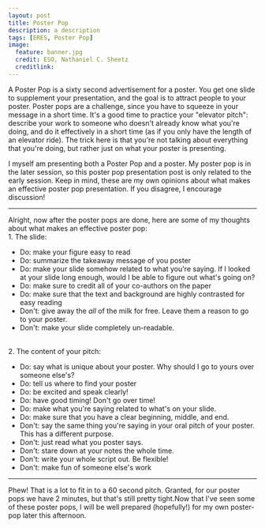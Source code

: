 ```yaml
---
layout: post
title: Poster Pop
description: a description 
tags: [ERES, Poster Pop]
image:
  feature: banner.jpg
  credit: ESO, Nathaniel C. Sheetz
  creditlink: 
---
```


A Poster Pop is a sixty second advertisement for a poster. You get one slide to supplement your presentation, and the goal is to attract people to your poster. Poster pops are a challenge, since you have to squeeze in your message in a short time. It's a good time to practice your "elevator pitch": describe your work to someone who doesn't already know what you're doing, and do it effectively in a short time (as if you only have the length of an elevator ride). The trick here is that you're not talking about everything that you're doing, but rather just on what your poster is presenting. 

I myself am presenting both a Poster Pop and a poster. My poster pop is in the later session, so this poster pop presentation post is only related to the early session. Keep in mind, these are my own opinions about what makes an effective poster pop presentation. If you disagree, I encourage discussion!

---
Alright, now after the poster pops are done, here are some of my thoughts about what makes an effective poster pop:
<br />1. The slide:<br />
- Do: make your figure easy to read<br />
- Do: summarize the takeaway message of you poster<br />
- Do: make your slide somehow related to what you're saying. If I looked at your slide long enough, would I be able to figure out what's going on?<br />
- Do: make sure to credit all of your co-authors on the paper<br />
- Do: make sure that the text and background are highly contrasted for easy reading<br />
- Don't: give away the *all* of the milk for free. Leave them a reason to go to your poster.<br />
- Don't: make your slide completely un-readable.<br />


<br />2. The content of your pitch:<br />
- Do: say what is unique about your poster. Why should I go to yours over someone else's?<br />
- Do: tell us where to find your poster<br />
- Do: be excited and speak clearly!<br />
- Do: have good timing! Don't go over time!<br />
- Do: make what you're saying related to what's on your slide.<br />
- Do: make sure that you have a clear beginning, middle, and end.<br />
- Don't: say the same thing you're saying in your oral pitch of your poster. This has a different purpose.<br />
- Don't: just read what you poster says.<br />
- Don't: stare down at your notes the whole time.<br />
- Don't: write your whole script out. Be flexible!<br />
- Don't: make fun of someone else's work<br />


---
Phew! That is a lot to fit in to a 60 second pitch. Granted, for our poster pops we have 2 minutes, but that's still pretty tight.Now that I've seen some of these poster pops, I will be well prepared (hopefully!) for my own poster-pop later this afternoon.